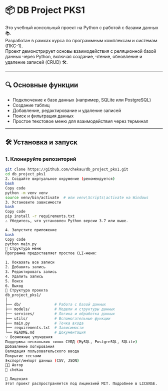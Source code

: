 
# 📦 DB Project PKS1

Это учебный консольный проект на Python с работой с базами данных 📚.  
Разработан в рамках курса по программным комплексам и системам (ПКС-1).  
Проект демонстрирует основы взаимодействия с реляционной базой данных через Python, включая создание, чтение, обновление и удаление записей (CRUD) 🛠️.

---

## 🔍 Основные функции

- Подключение к базе данных (например, SQLite или PostgreSQL)
- Создание таблиц
- Добавление, редактирование и удаление записей
- Поиск и фильтрация данных
- Простое текстовое меню для взаимодействия через терминал

---

## 🛠️ Установка и запуск

### 1. Клонируйте репозиторий

```bash
git clone https://github.com/chekau/db_project_pks1.git
cd db_project_pks1
2. Создайте виртуальное окружение (рекомендуется)
bash
Copy code
python -m venv venv
source venv/bin/activate  # или venv\Scripts\activate на Windows
3. Установите зависимости
bash
Copy code
pip install -r requirements.txt
⚠️ Убедитесь, что установлен Python версии 3.7 или выше.

4. Запустите приложение
bash
Copy code
python main.py
🧭 Структура меню
Программа предоставляет простое CLI-меню:

1. Показать все записи
2. Добавить запись
3. Редактировать запись
4. Удалить запись
5. Поиск
6. Выход
📁 Структура проекта
db_project_pks1/
│
├── db/               # Работа с базой данных
├── models/           # Модели и структуры данных
├── services/         # Логика и обработка данных
├── utils/            # Вспомогательные функции
├── main.py           # Точка входа
├── requirements.txt  # Зависимости
└── README.md         # Документация
💡 Возможные улучшения
Поддержка нескольких типов СУБД (MySQL, PostgreSQL, SQLite)
Добавление логирования
Валидация пользовательского ввода
Покрытие тестами
Экспорт/импорт данных (CSV, JSON)
🧑‍💻 Автор
👤 chekau

📜 Лицензия
Этот проект распространяется под лицензией MIT. Подробнее в LICENSE.
